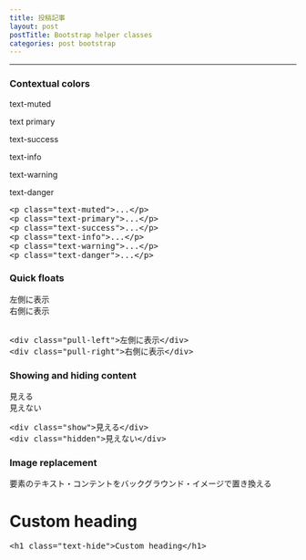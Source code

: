 ```yaml
---
title: 投稿記事
layout: post
postTitle: Bootstrap helper classes
categories: post bootstrap
---
```


-----

<h3>Contextual colors</h3>

<p class="text-muted">text-muted</p>
<p class="text-primary">text primary</p>
<p class="text-success">text-success</p>
<p class="text-info">text-info</p>
<p class="text-warning">text-warning</p>
<p class="text-danger">text-danger</p>

<pre>
&lt;p class="text-muted"&gt;...&lt;/p&gt;
&lt;p class="text-primary"&gt;...&lt;/p&gt;
&lt;p class="text-success"&gt;...&lt;/p&gt;
&lt;p class="text-info"&gt;...&lt;/p&gt;
&lt;p class="text-warning"&gt;...&lt;/p&gt;
&lt;p class="text-danger"&gt;...&lt;/p&gt;
</pre>

<h3>Quick floats</h3>
<div class="pull-left">左側に表示</div>
<div class="pull-right">右側に表示</div>
<br>

<pre>
&lt;div class="pull-left">左側に表示&lt;/div>
&lt;div class="pull-right">右側に表示&lt;/div>
</pre>

<h3>Showing and hiding content</h3>
<div class="show">見える</div>
<div class="hidden">見えない</div>

<pre>
&lt;div class="show">見える&lt;/div>
&lt;div class="hidden">見えない&lt;/div>
</pre>

<h3>Image replacement</h3>
<p>要素のテキスト・コンテントをバックグラウンド・イメージで置き換える</p>
<h1 class="text-hide">Custom heading</h1>
<pre>
&lt;h1 class="text-hide">Custom heading&lt;/h1>
</pre>

<script src="{{site.url}}/js/jquery.js"></script>
<script src="{{site.url}}/assets/googlecodeprettify/prettify.js"></script>

<script type="text/javascript">
var $window = $(window)
// make code pretty
window.prettyPrint && prettyPrint()
$('pre').addClass('prettyprint');
  prettyPrint();
$('pre').css("background","#000");
$('pre').css("font-size","1.1em");
$('pre').css("border","0px");

$('kbd').css("background","#000");
$('code').css("background","#333");

</script>